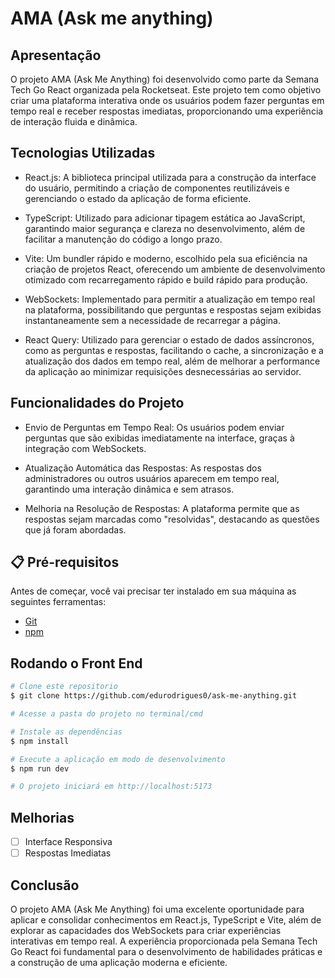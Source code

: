 # AMA (Ask me anything)

## Apresentação

O projeto AMA (Ask Me Anything) foi desenvolvido como parte da Semana Tech Go React organizada pela Rocketseat. Este projeto tem como objetivo criar uma plataforma interativa onde os usuários podem fazer perguntas em tempo real e receber respostas imediatas, proporcionando uma experiência de interação fluida e dinâmica.

## Tecnologias Utilizadas

- React.js: A biblioteca principal utilizada para a construção da interface do usuário, permitindo a criação de componentes reutilizáveis e gerenciando o estado da aplicação de forma eficiente.

- TypeScript: Utilizado para adicionar tipagem estática ao JavaScript, garantindo maior segurança e clareza no desenvolvimento, além de facilitar a manutenção do código a longo prazo.

- Vite: Um bundler rápido e moderno, escolhido pela sua eficiência na criação de projetos React, oferecendo um ambiente de desenvolvimento otimizado com recarregamento rápido e build rápido para produção.

- WebSockets: Implementado para permitir a atualização em tempo real na plataforma, possibilitando que perguntas e respostas sejam exibidas instantaneamente sem a necessidade de recarregar a página.

- React Query: Utilizado para gerenciar o estado de dados assíncronos, como as perguntas e respostas, facilitando o cache, a sincronização e a atualização dos dados em tempo real, além de melhorar a performance da aplicação ao minimizar requisições desnecessárias ao servidor.

## Funcionalidades do Projeto

- Envio de Perguntas em Tempo Real: Os usuários podem enviar perguntas que são exibidas imediatamente na interface, graças à integração com WebSockets.

- Atualização Automática das Respostas: As respostas dos administradores ou outros usuários aparecem em tempo real, garantindo uma interação dinâmica e sem atrasos.

- Melhoria na Resolução de Respostas: A plataforma permite que as respostas sejam marcadas como "resolvidas", destacando as questões que já foram abordadas.

## 📋 Pré-requisitos

Antes de começar, você vai precisar ter instalado em sua máquina as seguintes ferramentas:

- [Git](https://git-scm.com)
- [npm](https://docs.npmjs.com/cli/v10/commands/npm-install)

## Rodando o Front End

```bash
# Clone este repositorio
$ git clone https://github.com/edurodrigues0/ask-me-anything.git

# Acesse a pasta do projeto no terminal/cmd

# Instale as dependências
$ npm install

# Execute a aplicação em modo de desenvolvimento
$ npm run dev

# O projeto iniciará em http://localhost:5173
```

## Melhorias

- [ ] Interface Responsiva
- [ ] Respostas Imediatas

## Conclusão
O projeto AMA (Ask Me Anything) foi uma excelente oportunidade para aplicar e consolidar conhecimentos em React.js, TypeScript e Vite, além de explorar as capacidades dos WebSockets para criar experiências interativas em tempo real. A experiência proporcionada pela Semana Tech Go React foi fundamental para o desenvolvimento de habilidades práticas e a construção de uma aplicação moderna e eficiente.
